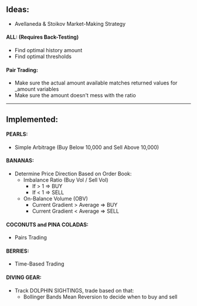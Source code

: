 ## Ideas:
* Avellaneda & Stoikov Market-Making Strategy 

#### ALL: (Requires Back-Testing)
  * Find optimal history amount
  * Find optimal thresholds

#### Pair Trading:
  * Make sure the actual amount available matches returned values for _amount variables
  * Make sure the amount doesn't mess with the ratio
---
## Implemented:
#### PEARLS:
   * Simple Arbitrage (Buy Below 10,000 and Sell Above 10,000)

#### BANANAS:
   * Determine Price Direction Based on Order Book:
        * Imbalance Ratio (Buy Vol / Sell Vol)
            * If > 1 => BUY
            * If < 1 => SELL
        * On-Balance Volume (OBV)
            * Current Gradient > Average => BUY
            * Current Gradient < Average => SELL

#### COCONUTS and PINA COLADAS:
   * Pairs Trading

#### BERRIES:
   * Time-Based Trading

#### DIVING GEAR:
  * Track DOLPHIN SIGHTINGS, trade based on that:
    * Bollinger Bands Mean Reversion to decide when to buy and sell